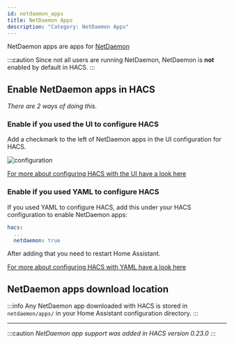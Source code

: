 ```yaml
---
id: netdaemon_apps
title: NetDaemon Apps
description: "Category: NetDaemon Apps"
---
```


NetDaemon apps are apps for [NetDaemon](https://netdaemon.xyz/)

:::caution
Since not all users are running NetDaemon, NetDaemon is **not** enabled by default in HACS.
:::

## Enable NetDaemon apps in HACS

_There are 2 ways of doing this._

### Enable if you used the UI to configure HACS

Add a checkmark to the left of NetDaemon apps in the UI configuration for HACS.

![configuration](/img/option3.png)

[For more about configuring HACS with the UI have a look here](configuration/basic.md)

### Enable if you used YAML to configure HACS

If you used YAML to configure HACS, add this under your HACS configuration to enable NetDaemon apps:

```yaml
hacs:
  ...
  netdaemon: true
```

After adding that you need to restart Home Assistant.

[For more about configuring HACS with YAML have a look here](configuration/legacy.md)

## NetDaemon apps download location

:::info
Any NetDaemon app downloaded with HACS is stored in `netdaemon/apps/` in your Home Assistant configuration directory.
:::

---

:::caution
_NetDaemon app support was added in HACS version 0.23.0_
:::
